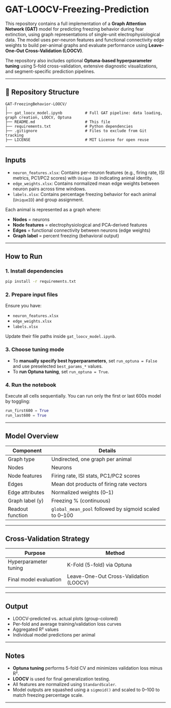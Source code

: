 # GAT-LOOCV-Freezing-Prediction

This repository contains a full implementation of a **Graph Attention Network (GAT)** model for predicting freezing behavior during fear extinction, using graph representations of single-unit electrophysiological data. The model uses per-neuron features and functional connectivity edge weights to build per-animal graphs and evaluate performance using **Leave-One-Out Cross-Validation (LOOCV)**.

The repository also includes optional **Optuna-based hyperparameter tuning** using 5-fold cross-validation, extensive diagnostic visualizations, and segment-specific prediction pipelines.

---

## 📁 Repository Structure

```
GAT-FreezingBehavior-LOOCV/
│
├── gat_loocv_model.ipynb          # Full GAT pipeline: data loading, graph creation, LOOCV, Optuna
├── README.md                      # This file
├── requirements.txt               # Python dependencies
├── .gitignore                     # Files to exclude from Git tracking
├── LICENSE                        # MIT License for open reuse
```

---

## Inputs

* `neuron_features.xlsx`: Contains per-neuron features (e.g., firing rate, ISI metrics, PC1/PC2 scores) with `Unique ID` indicating animal identity.
* `edge_weights.xlsx`: Contains normalized mean edge weights between neuron pairs across time windows.
* `labels.xlsx`: Contains percentage freezing behavior for each animal (`UniqueID`) and group assignment.

Each animal is represented as a graph where:

* **Nodes** = neurons
* **Node features** = electrophysiological and PCA-derived features
* **Edges** = functional connectivity between neurons (edge weights)
* **Graph label** = percent freezing (behavioral output)

---

## How to Run

### 1. Install dependencies

```bash
pip install -r requirements.txt
```

### 2. Prepare input files

Ensure you have:

* `neuron_features.xlsx`
* `edge_weights.xlsx`
* `labels.xlsx`

Update their file paths inside `gat_loocv_model.ipynb`.

### 3. Choose tuning mode

* To **manually specify best hyperparameters**, set `run_optuna = False` and use preselected `best_params_*` values.
* To **run Optuna tuning**, set `run_optuna = True`.

### 4. Run the notebook

Execute all cells sequentially. You can run only the first or last 600s model by toggling:

```python
run_first600 = True
run_last600 = True
```

---

## Model Overview

| Component        | Details                                                |
| ---------------- | ------------------------------------------------------ |
| Graph type       | Undirected, one graph per animal                       |
| Nodes            | Neurons                                                |
| Node features    | Firing rate, ISI stats, PC1/PC2 scores                 |
| Edges            | Mean dot products of firing rate vectors               |
| Edge attributes  | Normalized weights (0–1)                               |
| Graph label (y)  | Freezing % (continuous)                                |
| Readout function | `global_mean_pool` followed by sigmoid scaled to 0–100 |

---

## Cross-Validation Strategy

| Purpose                | Method                                 |
| ---------------------- | -------------------------------------- |
| Hyperparameter tuning  | K-Fold (5-fold) via Optuna             |
| Final model evaluation | Leave-One-Out Cross-Validation (LOOCV) |

---

## Output

* LOOCV-predicted vs. actual plots (group-colored)
* Per-fold and average training/validation loss curves
* Aggregated R² values
* Individual model predictions per animal

---

## Notes

* **Optuna tuning** performs 5-fold CV and minimizes validation loss minus R².
* **LOOCV** is used for final generalization testing.
* All features are normalized using `StandardScaler`.
* Model outputs are squashed using a `sigmoid()` and scaled to 0–100 to match freezing percentage scale.

---

